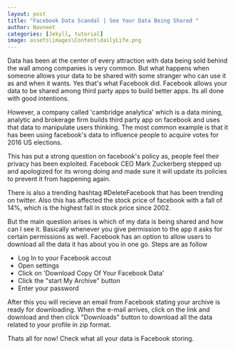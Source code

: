 ```yaml
---
layout: post
title: "Facebook Data Scandal | See Your Data Being Shared "
author: Navneet
categories: [Jekyll, tutorial]
image: assets\images\Content\dailyLife.png
---
```


<p>
Data has been at the center of every attraction with data being sold behind the wall among companies is very common. But what happens when someone allows your data to be shared with some stranger who can use it as and when it wants. Yes that's what Facebook did. Facebook allows your data to be shared among third party apps to build better apps. Its all done with good intentions. 
</p><p>
However, a company called 'cambridge analytica' which is a data mining, analytic and brokerage firm builds third party app on facebook and uses that data to manipulate users thinking. The most common example is that it has been using facebook's data to influence people to acquire votes for 2016 US elections.
</p><p>
This has put a strong question on facebook's policy as, people feel their privacy has been exploited.
Facebook CEO Mark Zuckerberg stepped up and apologized for its wrong doing and made sure it will update its policies to prevent it from happening again.
</p><p>
There is also a trending hashtag #DeleteFacebook that has been trending on twitter. Also this has affected the stock price of facebook with a fall of 14%, which is the highest fall in stock price since 2002.
</p><p>
But the main question arises is which of my data is being shared and how can I see it. Basically whenever you give permission to the app it asks for certain permissions as well. Facebook has an option to allow users to download all the data it has about you in one go. Steps are as follow
</p><p>
<ul>
<li>Log In to your Facebook accout</li>
<li>Open settings</li>
<li>Click on 'Download Copy Of Your Facebook Data'</li>
<li>Click the "start My Archive" button</li>
<li>Enter your password</li>
</ul>
</p><p>
After this you will recieve an email from Facebook stating your archive is ready for downloading. When the e-mail arrives, click on the link and download and then click "Downloads" button to download all the data related to your profile in zip format.
</p><p>
Thats all for now! Check what all your data is Facebook storing.
</p>
